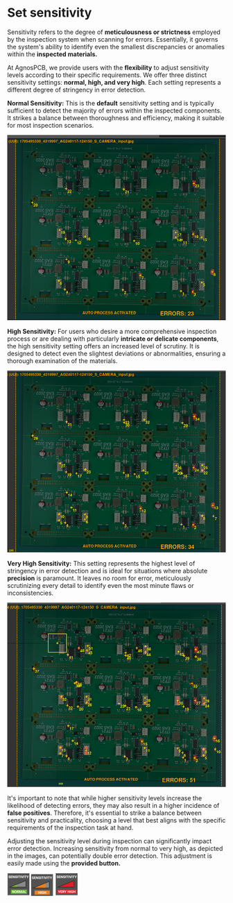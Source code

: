 # Set sensitivity

Sensitivity refers to the degree of **meticulousness or strictness** employed by the inspection system when scanning for errors. Essentially, it governs the system's ability to identify even the smallest discrepancies or anomalies within the **inspected materials.**

At AgnosPCB, we provide users with the **flexibility** to adjust sensitivity levels according to their specific requirements. We offer three distinct sensitivity settings: **normal, high, and very high**. Each setting represents a different degree of stringency in error detection.

**Normal Sensitivity:** This is the **default** sensitivity setting and is typically sufficient to detect the majority of errors within the inspected components. It strikes a balance between thoroughness and efficiency, making it suitable for most inspection scenarios.

![alt text](assets/normal-sensitivity.png)

**High Sensitivity:** For users who desire a more comprehensive inspection process or are dealing with particularly **intricate or delicate components**, the high sensitivity setting offers an increased level of scrutiny. It is designed to detect even the slightest deviations or abnormalities, ensuring a thorough examination of the materials.

![alt text](assets/high-sensitivity.png)

**Very High Sensitivity:** This setting represents the highest level of stringency in error detection and is ideal for situations where absolute **precision** is paramount. It leaves no room for error, meticulously scrutinizing every detail to identify even the most minute flaws or inconsistencies.

![alt text](assets/very-high-sensitivity.png)

It's important to note that while higher sensitivity levels increase the likelihood of detecting errors, they may also result in a higher incidence of **false positives**. Therefore, it's essential to strike a balance between sensitivity and practicality, choosing a level that best aligns with the specific requirements of the inspection task at hand.

Adjusting the sensitivity level during inspection can significantly impact error detection. Increasing sensitivity from normal to very high, as depicted in the images, can potentially double error detection. This adjustment is easily made using the **provided button.**

![alt text](assets/nomal-sensitivity-button.png)
![alt text](assets/high-sensitivity-button.png)
![alt text](assets/Very-high-sensitivity-button.png)